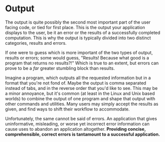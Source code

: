 # Output

The output is quite possibly the second most important part of the user facing code, or tied for
first place. This is the output your application displays to the user, be it an error or the results
of a successfully completed computation. This is why the output is typically divided into two
distinct categories, results and errors.

If one were to guess which is more important of the two types of output, results or errors; some 
would guess, "Results! Because what good is a program that returns no results?!" Which is true to 
an extent, but errors can prove to be a *far* greater stumbling block than results.

Imagine a program, which outputs all the requested information but in a format that you're not fond
of. Maybe the output is comma separated instead of tabs, and in the reverse order that you'd like
to see. This may be a minor annoyance, but it's common (at least in the Linux and Unix based worlds)
to combine the output of one program and shape that output with other commands and utilities. Many
users may simply accept the results as given, and find ways to shift their workflow to accommodate.

Unfortunately, the same cannot be said of errors. An application that gives uninformative,
misleading, or worse yet incorrect error information can cause uses to abandon an application
altogether. **Providing concise, comprehensible, correct errors is tantamount to a successful
application.**